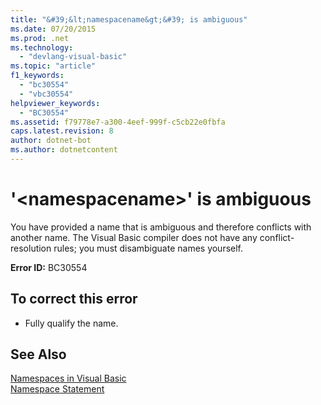 ```yaml
---
title: "&#39;&lt;namespacename&gt;&#39; is ambiguous"
ms.date: 07/20/2015
ms.prod: .net
ms.technology: 
  - "devlang-visual-basic"
ms.topic: "article"
f1_keywords: 
  - "bc30554"
  - "vbc30554"
helpviewer_keywords: 
  - "BC30554"
ms.assetid: f79778e7-a300-4eef-999f-c5cb22e0fbfa
caps.latest.revision: 8
author: dotnet-bot
ms.author: dotnetcontent
---
```

# &#39;&lt;namespacename&gt;&#39; is ambiguous
You have provided a name that is ambiguous and therefore conflicts with another name. The Visual Basic compiler does not have any conflict-resolution rules; you must disambiguate names yourself.  
  
 **Error ID:** BC30554  
  
## To correct this error  
  
-   Fully qualify the name.  
  
## See Also  
 [Namespaces in Visual Basic](../../visual-basic/programming-guide/program-structure/namespaces.md)  
 [Namespace Statement](../../visual-basic/language-reference/statements/namespace-statement.md)
